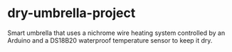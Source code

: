 # dry-umbrella-project
Smart umbrella that uses a nichrome wire heating system controlled by an Arduino and a DS18B20 waterproof temperature sensor to keep it dry.
